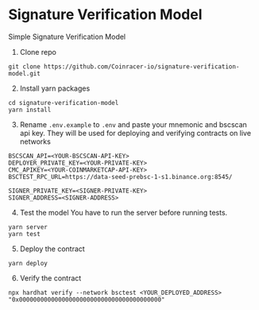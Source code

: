 # Signature Verification Model
Simple Signature Verification Model

1. Clone repo

```shell
git clone https://github.com/Coinracer-io/signature-verification-model.git
```

2. Install yarn packages

```shell
cd signature-verification-model
yarn install
```

3. Rename `.env.example` to `.env` and paste your mnemonic and bscscan api key. They will be used for deploying and verifying contracts on live networks

```shell
BSCSCAN_API=<YOUR-BSCSCAN-API-KEY>
DEPLOYER_PRIVATE_KEY=<YOUR-PRIVATE-KEY>
CMC_APIKEY=<YOUR-COINMARKETCAP-API-KEY>
BSCTEST_RPC_URL=https://data-seed-prebsc-1-s1.binance.org:8545/

SIGNER_PRIVATE_KEY=<SIGNER-PRIVATE-KEY>
SIGNER_ADDRESS=<SIGNER-ADDRESS>
```

4. Test the model
You have to run the server before running tests.

```shell
yarn server
yarn test
```

5. Deploy the contract

```shell
yarn deploy
```

6. Verify the contract

```shell
npx hardhat verify --network bsctest <YOUR_DEPLOYED_ADDRESS> "0x0000000000000000000000000000000000000000"
```
